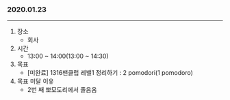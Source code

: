 ### 2020.01.23
---

1. 장소
    - 회사
2. 시간
    - 13:00 ~ 14:00(13:00 ~ 14:30)
3. 목표
    - [미완료] 1316팬클럽 레밸1 정리하기 : 2 pomodori(1 pomodoro)
4. 목표 미달 이유
    - 2번 째 뽀모도리에서 졸음옴